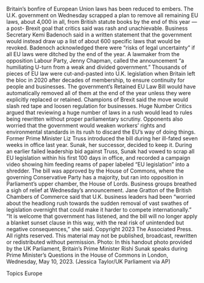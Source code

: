 Britain’s bonfire of European Union laws has been reduced to embers.
The U.K. government on Wednesday scrapped a plan to remove all remaining EU laws, about 4,000 in all, from British statute books by the end of this year — a post- Brexit goal that critics said was rash and unachievable.
Business Secretary Kemi Badenoch said in a written statement that the government would instead draw up a list of about 600 specific laws that would be revoked. Badenoch acknowledged there were “risks of legal uncertainty” if all EU laws were ditched by the end of the year.
A lawmaker from the opposition Labour Party, Jenny Chapman, called the announcement “a humiliating U-turn from a weak and divided government.”
Thousands of pieces of EU law were cut-and-pasted into U.K. legislation when Britain left the bloc in 2020 after decades of membership, to ensure continuity for people and businesses.
The government’s Retained EU Law Bill would have automatically removed all of them at the end of the year unless they were explicitly replaced or retained. Champions of Brexit said the move would slash red tape and loosen regulation for businesses.
Huge Number
Critics argued that reviewing a huge number of laws in a rush would lead to rules being rewritten without proper parliamentary scrutiny. Opponents also worried that the government would weaken workers’ rights and environmental standards in its rush to discard the EU’s way of doing things.
Former Prime Minister Liz Truss introduced the bill during her ill-fated seven weeks in office last year. Sunak, her successor, decided to keep it. During an earlier failed leadership bid against Truss, Sunak had vowed to scrap all EU legislation within his first 100 days in office, and recorded a campaign video showing him feeding reams of paper labeled “EU legislation” into a shredder.
The bill was approved by the House of Commons, where the governing Conservative Party has a majority, but ran into opposition in Parliament’s upper chamber, the House of Lords.
Business groups breathed a sigh of relief at Wednesday’s announcement. Jane Gratton of the British Chambers of Commerce said that U.K. business leaders had been “worried about the headlong rush towards the sudden removal of vast swathes of legislation overnight that could make it harder to compete internationally.”
“It is welcome that government has listened, and the bill will no longer apply a blanket sunset clause in this way, with the real risk of unintended but negative consequences,” she said.
Copyright 2023 The Associated Press. All rights reserved. This material may not be published, broadcast, rewritten or redistributed without permission.
Photo: In this handout photo provided by the UK Parliament, Britain’s Prime Minister Rishi Sunak speaks during Prime Minister’s Questions in the House of Commons in London, Wednesday, May 10, 2023. (Jessica Taylor/UK Parliament via AP)

Topics
Europe
